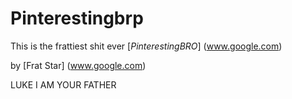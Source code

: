 # Pinterestingbrp

This is the frattiest shit ever
[*PinterestingBRO*] (www.google.com)

by [Frat Star] (www.google.com)

LUKE I AM YOUR FATHER